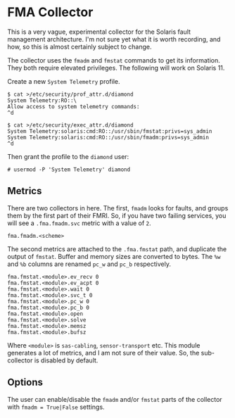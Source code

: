 # FMA Collector

This is a very vague, experimental collector for the Solaris fault
management architecture. I'm not sure yet what it is worth
recording, and how, so this is almost certainly subject to change.

The collector uses the `fmadm` and `fmstat` commands to get its
information. They both require elevated privileges. The following
will work on Solaris 11.

Create a new `System Telemetry` profile.

```
$ cat >/etc/security/prof_attr.d/diamond
System Telemetry:RO::\
Allow access to system telemetry commands:
^d
```
```
$ cat >/etc/security/exec_attr.d/diamond
System Telemetry:solaris:cmd:RO::/usr/sbin/fmstat:privs=sys_admin
System Telemetry:solaris:cmd:RO::/usr/sbin/fmadm:privs=sys_admin
^d
```

Then grant the profile to the `diamond` user:

```
# usermod -P 'System Telemetry' diamond
```

## Metrics

There are two collectors in here. The first, `fmadm` looks for
faults, and groups them by the first part of their FMRI. So, if you
have two failing services, you will see a `.fma.fmadm.svc` metric
with a value of `2`.

```
fma.fmadm.<scheme>
```

The second metrics are attached to the `.fma.fmstat` path, and
duplicate the output of `fmstat`. Buffer and memory sizes are
converted to bytes. The `%w` and `%b` columns are renamed `pc_w` and
`pc_b` respectively.

```
fma.fmstat.<module>.ev_recv 0
fma.fmstat.<module>.ev_acpt 0
fma.fmstat.<module>.wait 0
fma.fmstat.<module>.svc_t 0
fma.fmstat.<module>.pc_w 0
fma.fmstat.<module>.pc_b 0
fma.fmstat.<module>.open
fma.fmstat.<module>.solve
fma.fmstat.<module>.memsz
fma.fmstat.<module>.bufsz
```

Where `<module>` is `sas-cabling`, `sensor-transport` etc. This
module generates a lot of metrics, and I am not sure of their value.
So, the sub-collector is disabled by default.

## Options

The user can enable/disable the `fmadm` and/or `fmstat` parts of the
collector with `fmadm = True|False` settings.
